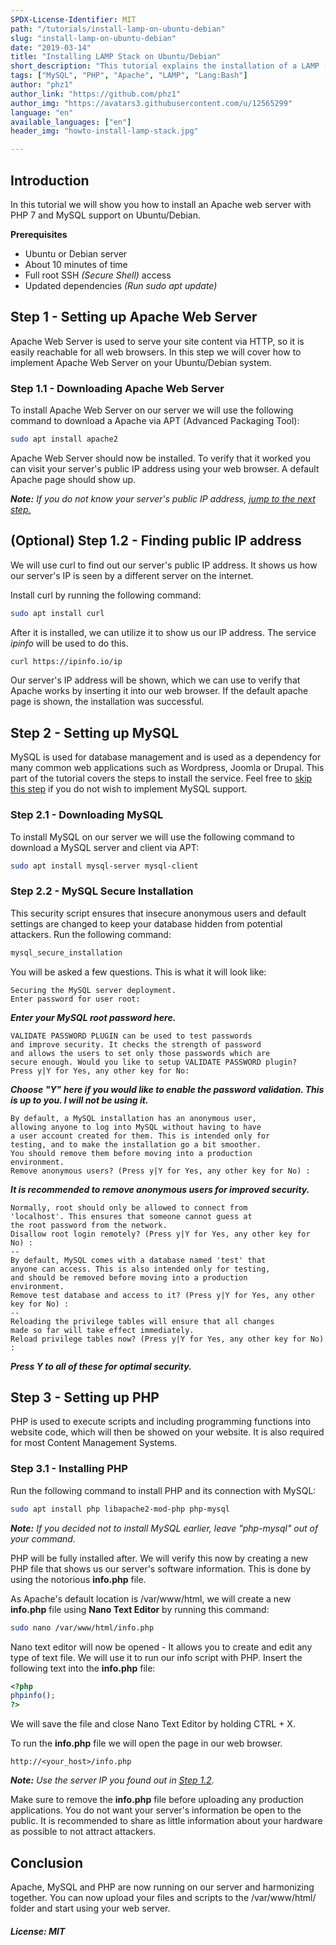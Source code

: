 ```yaml
---
SPDX-License-Identifier: MIT
path: "/tutorials/install-lamp-on-ubuntu-debian"
slug: "install-lamp-on-ubuntu-debian"
date: "2019-03-14"
title: "Installing LAMP Stack on Ubuntu/Debian"
short_description: "This tutorial explains the installation of a LAMP (Apache, MySQL, PHP) application stack on Ubuntu/Debian servers."
tags: ["MySQL", "PHP", "Apache", "LAMP", "Lang:Bash"]
author: "phz1"
author_link: "https://github.com/phz1"
author_img: "https://avatars3.githubusercontent.com/u/12565299"
language: "en"
available_languages: ["en"]
header_img: "howto-install-lamp-stack.jpg"

---
```


## Introduction

In this tutorial we will show you how to install an Apache web server with PHP 7 and MySQL support on Ubuntu/Debian.

**Prerequisites**

* Ubuntu or Debian server
* About 10 minutes of time
* Full root SSH *(Secure Shell)* access
* Updated dependencies *(Run sudo apt update)*

## Step 1 - Setting up Apache Web Server

Apache Web Server is used to serve your site content via HTTP, so it is easily reachable for all web browsers.
In this step we will cover how to implement Apache Web Server on your Ubuntu/Debian system.

### Step 1.1 - Downloading Apache Web Server

To install Apache Web Server on our server we will use the following command to download a Apache via APT (Advanced Packaging Tool):
```bash
sudo apt install apache2
```

Apache Web Server should now be installed. To verify that it worked you can visit your server's public IP address using your web browser. A default Apache page should show up.

*__Note:__ If you do not know your server's public IP address, [jump to the next step.](#optional-step-12---finding-public-ip-address)*

## (Optional) Step 1.2 - Finding public IP address

We will use curl to find out our server's public IP address. It shows us how our server's IP is seen by a different server on the internet.

Install curl by running the following command:
```bash
sudo apt install curl
```

After it is installed, we can utilize it to show us our IP address. The service *ipinfo* will be used to do this.
```bash
curl https://ipinfo.io/ip
```

Our server's IP address will be shown, which we can use to verify that Apache works by inserting it into our web browser. If the default apache page is shown, the installation was successful.

## Step 2 - Setting up MySQL

MySQL is used for database management and is used as a dependency for many common web applications such as Wordpress, Joomla or Drupal. 
This part of the tutorial covers the steps to install the service. 
Feel free to [skip this step](#step-3---setting-up-php) if you do not wish to implement MySQL support.

### Step 2.1 - Downloading MySQL

To install MySQL on our server we will use the following command to download a MySQL server and client via APT:

```bash
sudo apt install mysql-server mysql-client
```

### Step 2.2 - MySQL Secure Installation

This security script ensures that insecure anonymous users and default settings are changed to keep your database hidden from potential attackers.
Run the following command:
```bash
mysql_secure_installation
```
You will be asked a few questions. This is what it will look like:

```
Securing the MySQL server deployment.
Enter password for user root: 
```
*__Enter your MySQL root password here.__*
```
VALIDATE PASSWORD PLUGIN can be used to test passwords
and improve security. It checks the strength of password
and allows the users to set only those passwords which are
secure enough. Would you like to setup VALIDATE PASSWORD plugin?
Press y|Y for Yes, any other key for No:
```
*__Choose "Y" here if you would like to enable the password validation. This is up to you. I will not be using it.__*

```
By default, a MySQL installation has an anonymous user,
allowing anyone to log into MySQL without having to have
a user account created for them. This is intended only for
testing, and to make the installation go a bit smoother.
You should remove them before moving into a production
environment.
Remove anonymous users? (Press y|Y for Yes, any other key for No) :
```
*__It is recommended to remove anonymous users for improved security.__*

```
Normally, root should only be allowed to connect from
'localhost'. This ensures that someone cannot guess at
the root password from the network.
Disallow root login remotely? (Press y|Y for Yes, any other key for No) :
--
By default, MySQL comes with a database named 'test' that
anyone can access. This is also intended only for testing,
and should be removed before moving into a production
environment.
Remove test database and access to it? (Press y|Y for Yes, any other key for No) :
--
Reloading the privilege tables will ensure that all changes
made so far will take effect immediately.
Reload privilege tables now? (Press y|Y for Yes, any other key for No) :
```
*__Press Y to all of these for optimal security.__*

## Step 3 - Setting up PHP

PHP is used to execute scripts and including programming functions into website code, which will then be showed on your website. It is also required for most Content Management Systems.

### Step 3.1 - Installing PHP

Run the following command to install PHP and its connection with MySQL:
```bash
sudo apt install php libapache2-mod-php php-mysql
```
*__Note:__ If you decided not to install MySQL earlier, leave "php-mysql" out of your command.*

PHP will be fully installed after. We will verify this now by creating a new PHP file that shows us our server's software information. This is done by using the notorious **info.php** file.

As Apache's default location is /var/www/html, we will create a new **info.php** file using **Nano Text Editor** by running this command:
```bash
sudo nano /var/www/html/info.php
```
Nano text editor will now be opened - It allows you to create and edit any type of text file. We will use it to run our info script with PHP. Insert the following text into the **info.php** file:
```php
<?php
phpinfo();
?>
```
We will save the file and close Nano Text Editor by holding CTRL + X.

To run the **info.php** file we will open the page in our web browser.
```
http://<your_host>/info.php
```
*__Note:__ Use the server IP you found out in [Step 1.2](#optional-step-12---finding-public-ip-address).*

Make sure to remove the **info.php** file before uploading any production applications. You do not want your server's information be open to the public. It is recommended to share as little information about your hardware as possible to not attract attackers.

## Conclusion

Apache, MySQL and PHP are now running on our server and harmonizing together. You can now upload your files and scripts to the /var/www/html/ folder and start using your web server.

##### License: MIT

<!---

Contributors's Certificate of Origin

By making a contribution to this project, I certify that:

(a) The contribution was created in whole or in part by me and I have
    the right to submit it under the license indicated in the file; or

(b) The contribution is based upon previous work that, to the best of my
    knowledge, is covered under an appropriate license and I have the
    right under that license to submit that work with modifications,
    whether created in whole or in part by me, under the same license
    (unless I am permitted to submit under a different license), as
    indicated in the file; or

(c) The contribution was provided directly to me by some other person
    who certified (a), (b) or (c) and I have not modified it.

(d) I understand and agree that this project and the contribution are
    public and that a record of the contribution (including all personal
    information I submit with it, including my sign-off) is maintained
    indefinitely and may be redistributed consistent with this project
    or the license(s) involved.

Signed-off-by: phz1 - phyze@protonmail.ch

-->
